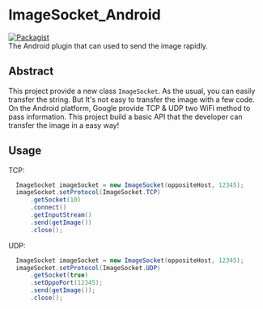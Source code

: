 # ImageSocket_Android
[![Packagist](https://img.shields.io/packagist/l/doctrine/orm.svg?maxAge=2592000)]()</br>
The Android plugin that can used to send the image rapidly.

Abstract
---------------------
This project provide a new class `ImageSocket`. As the usual, you can easily transfer the string.
But It's not easy to transfer the image with a few code. On the Android platform, Google provide 
TCP & UDP two WiFi method to pass information. This project build a basic API that the developer
can transfer the image in a easy way!

Usage
---------------------
TCP:
```java
  ImageSocket imageSocket = new ImageSocket(oppositeHost, 12345);
  imageSocket.setProtocol(ImageSocket.TCP)
      .getSocket(10)
      .connect()
      .getInputStream()
      .send(getImage())
      .close();
```
UDP:
```java
  ImageSocket imageSocket = new ImageSocket(oppositeHost, 12345);
  imageSocket.setProtocol(ImageSocket.UDP)   
      .getSocket(true)             
      .setOppoPort(12345);     
      .send(getImage());       
      .close(); 
```
